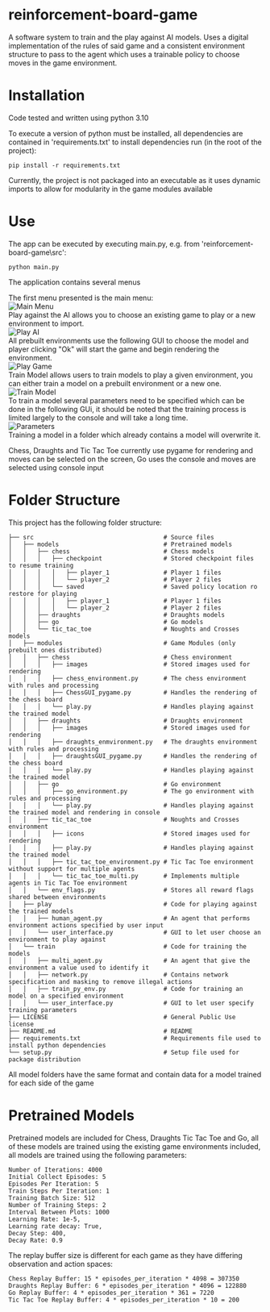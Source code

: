 # reinforcement-board-game
A software system to train and the play against AI models.
Uses a digital implementation of the rules of said game and a consistent environment structure to pass to the agent which uses a trainable policy to choose moves in the game environment.

# Installation
Code tested and written using python 3.10

To execute a version of python must be installed, all dependencies are contained in 'requirements.txt'
to install dependencies run (in the root of the project):
```
pip install -r requirements.txt
```
Currently, the project is not packaged into an executable as it uses dynamic imports to allow for modularity in the game modules available

# Use
The app can be executed by executing main.py, e.g. from 'reinforcement-board-game\src':
```
python main.py
```
The application contains several menus

The first menu presented is the main menu: \
![Main Menu](examples/main_menu.png) \
Play against the AI allows you to choose an existing game to play or a new environment to import. \
![Play AI](examples/play_ai.png) \
All prebuilt environments use the following GUI to choose the model and player clicking "Ok" will start the game and begin rendering the environment. \
![Play Game](examples/game_play.png) \
Train Model allows users to train models to play a given environment, you can either train a model on a prebuilt environment or a new one. \
![Train Model](examples/train_model.png) \
To train a model several parameters need to be specified which can be done in the following GUi, it should be noted that the training process is limited largely to the console and will take a long time. \
![Parameters](examples/train_model_spec.png) \
Training a model in a folder which already contains a model will overwrite it.

Chess, Draughts and Tic Tac Toe currently use pygame for rendering and moves can be selected on the screen, Go uses the console and moves are selected using console input

# Folder Structure
This project has the following folder structure:
```
├── src                                    # Source files
│   ├── models                             # Pretrained models
│   │   ├── chess                          # Chess models
│   │   │   ├── checkpoint                 # Stored checkpoint files to resume training
│   │   │   │   ├── player_1               # Player 1 files
│   │   │   │   └── player_2               # Player 2 files
│   │   │   └── saved                      # Saved policy location ro restore for playing
│   │   │   │   ├── player_1               # Player 1 files
│   │   │   │   └── player_2               # Player 2 files
│   │   ├── draughts                       # Draughts models
│   │   ├── go                             # Go models
│   │   └── tic_tac_toe                    # Noughts and Crosses models
│   ├── modules                            # Game Modules (only prebuilt ones distributed)
│   │   ├── chess                          # Chess environment
│   │   │   ├── images                     # Stored images used for rendering
│   │   │   ├── chess_environment.py       # The chess environment with rules and processing
│   │   │   ├── ChessGUI_pygame.py         # Handles the rendering of the chess board
│   │   │   └── play.py                    # Handles playing against the trained model
│   │   ├── draughts                       # Draughts environment
│   │   │   ├── images                     # Stored images used for rendering
│   │   │   ├── draughts_enmvironment.py   # The draughts environment with rules and processing
│   │   │   ├── draughtsGUI_pygame.py      # Handles the rendering of the chess board
│   │   │   └── play.py                    # Handles playing against the trained model
│   │   ├── go                             # Go environment
│   │   │   ├── go_environment.py          # The go environment with rules and processing
│   │   │   └── play.py                    # Handles playing against the trained model and rendering in console
│   │   ├── tic_tac_toe                    # Noughts and Crosses environment
│   │   │   ├── icons                      # Stored images used for rendering
│   │   │   ├── play.py                    # Handles playing against the trained model
│   │   │   ├── tic_tac_toe_environment.py # Tic Tac Toe environment without support for multiple agents
│   │   │   └── tic_tac_toe_multi.py       # Implements multiple agents in Tic Tac Toe environment
│   │   └── env_flags.py                   # Stores all reward flags shared between environments
│   ├── play                               # Code for playing against the trained models
│   │   ├── human_agent.py                 # An agent that performs environment actions specified by user input
│   │   └── user_interface.py              # GUI to let user choose an environment to play against
│   └── train                              # Code for training the models
│   │   ├── multi_agent.py                 # An agent that give the environment a value used to identify it
│   │   ├── network.py                     # Contains network specification and masking to remove illegal actions
│   │   ├── train_py_env.py                # Code for training an model on a specified environment
│   │   └── user_interface.py              # GUI to let user specify training parameters
├── LICENSE                                # General Public Use license
├── README.md                              # README
├── requirements.txt                       # Requirements file used to install python dependencies
└── setup.py                               # Setup file used for package distribution
```
All model folders have the same format and contain data for a model trained for each side of the game

# Pretrained Models
Pretrained models are included for Chess, Draughts Tic Tac Toe and Go, all of these models are trained using the existing game environments included, all models are trained using the following parameters:
```
Number of Iterations: 4000
Initial Collect Episodes: 5
Episodes Per Iteration: 5
Train Steps Per Iteration: 1
Training Batch Size: 512
Number of Training Steps: 2
Interval Between Plots: 1000
Learning Rate: 1e-5,
Learning rate decay: True,
Decay Step: 400,
Decay Rate: 0.9
```
The replay buffer size is different for each game as they have differing observation and action spaces:
```
Chess Replay Buffer: 15 * episodes_per_iteration * 4098 = 307350
Draughts Replay Buffer: 6 * episodes_per_iteration * 4096 = 122880
Go Replay Buffer: 4 * episodes_per_iteration * 361 = 7220
Tic Tac Toe Replay Buffer: 4 * episodes_per_iteration * 10 = 200
```
